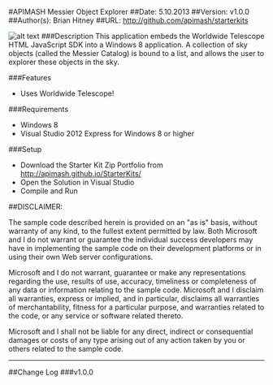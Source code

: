 ﻿#APIMASH Messier Object Explorer
##Date: 5.10.2013
##Version: v1.0.0
##Author(s): Brian Hitney
##URL: http://github.com/apimash/starterkits


![alt text][1]
###Description
This application embeds the Worldwide Telescope HTML JavaScript SDK into a Windows 8 application.   A collection of sky objects (called the Messier Catalog) is bound to a list, and allows the user to explorer these objects in the sky.

###Features
- Uses Worldwide Telescope!

###Requirements
 - Windows 8
 - Visual Studio 2012 Express for Windows 8 or higher

###Setup
 - Download the Starter Kit Zip Portfolio from http://apimash.github.io/StarterKits/
 - Open the Solution in Visual Studio
 - Compile and Run

##DISCLAIMER: 

The sample code described herein is provided on an "as is" basis, without warranty of any kind, to the fullest extent permitted by law. Both Microsoft and I do not warrant or guarantee the individual success developers may have in implementing the sample code on their development platforms or in using their own Web server configurations. 

Microsoft and I do not warrant, guarantee or make any representations regarding the use, results of use, accuracy, timeliness or completeness of any data or information relating to the sample code. Microsoft and I disclaim all warranties, express or implied, and in particular, disclaims all warranties of merchantability, fitness for a particular purpose, and warranties related to the code, or any service or software related thereto. 

Microsoft and I shall not be liable for any direct, indirect or consequential damages or costs of any type arising out of any action taken by you or others related to the sample code.


----------

##Change Log
###v1.0.0


  [1]: https://raw.github.com/apimash/StarterKits/master/APIMASH_MessierSkyObjects_StarterKit/screenshot.png "Screenshot"
